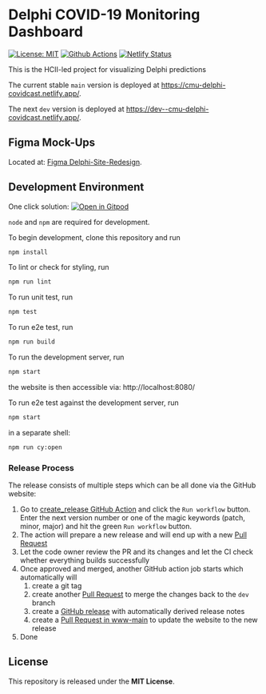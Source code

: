 # Delphi COVID-19 Monitoring Dashboard

[![License: MIT][mit-image]][mit-url] [![Github Actions][github-actions-image]][github-actions-url] [![Netlify Status][netlify-image]][netlify-url]

This is the HCII-led project for visualizing Delphi predictions

The current stable `main` version is deployed at https://cmu-delphi-covidcast.netlify.app/.

The next `dev` version is deployed at https://dev--cmu-delphi-covidcast.netlify.app/.

## Figma Mock-Ups

Located at: [Figma Delphi-Site-Redesign](https://www.figma.com/file/IiYu74VmEi4GVS4bnYaTd6/Delphi-Site-Redesign).

## Development Environment

One click solution: [![Open in Gitpod](https://gitpod.io/button/open-in-gitpod.svg)](https://gitpod.io/#https://github.com/cmu-delphi/www-covidcast)

`node` and `npm` are required for development.

To begin development, clone this repository and run

```sh
npm install
```

To lint or check for styling, run

```sh
npm run lint
```

To run unit test, run

```sh
npm test
```

To run e2e test, run

```sh
npm run build
```

To run the development server, run

```sh
npm start
```

the website is then accessible via: http://localhost:8080/

To run e2e test against the development server, run

```sh
npm start
```

in a separate shell:

```sh
npm run cy:open
```

### Release Process

The release consists of multiple steps which can be all done via the GitHub website:

1. Go to [create_release GitHub Action](https://github.com/cmu-delphi/www-covidcast/actions/workflows/create_release.yml) and click the `Run workflow` button. Enter the next version number or one of the magic keywords (patch, minor, major) and hit the green `Run workflow` button.
1. The action will prepare a new release and will end up with a new [Pull Request](https://github.com/cmu-delphi/www-covidcast/pulls)
1. Let the code owner review the PR and its changes and let the CI check whether everything builds successfully
1. Once approved and merged, another GitHub action job starts which automatically will
   1. create a git tag
   1. create another [Pull Request](https://github.com/cmu-delphi/www-covidcast/pulls) to merge the changes back to the `dev` branch
   1. create a [GitHub release](https://github.com/cmu-delphi/www-covidcast/releases) with automatically derived release notes
   1. create a [Pull Request in www-main](https://github.com/cmu-delphi/www-main/pulls) to update the website to the new release
1. Done

## License

This repository is released under the **MIT License**.

[mit-image]: https://img.shields.io/badge/License-MIT-yellow.svg
[mit-url]: https://opensource.org/licenses/MIT
[github-actions-image]: https://github.com/cmu-delphi/www-covidcast/workflows/ci/badge.svg
[github-actions-url]: https://github.com/cmu-delphi/www-covidcast/actions
[netlify-image]: https://api.netlify.com/api/v1/badges/9ecc1d05-6a4e-4848-a7ad-f4490b0a26aa/deploy-status
[netlify-url]: https://app.netlify.com/sites/cmu-delphi-covidcast/deploys
